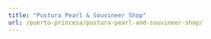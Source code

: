```yaml
---
title: "Pustura Pearl & Souvineer Shop"
url: /puerto-princesa/pustura-pearl-and-souvineer-shop/
---
```

